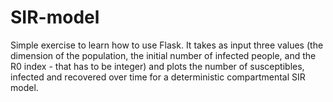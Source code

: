 # SIR-model
Simple exercise to learn how to use Flask. 
It takes as input three values (the dimension of the population, the initial number of infected people, and the R0 index - that has to be integer) and plots the number of susceptibles,
infected and recovered over time for a deterministic compartmental SIR model.
